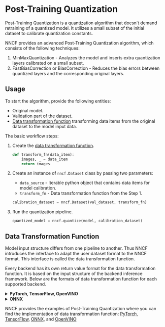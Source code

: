 # Post-Training Quantization

Post-Training Quantization is a quantization algorithm that doesn't demand retraining of a quantized model.
It utilizes a small subset of the initial dataset to calibrate quantization constants.

NNCF provides an advanced Post-Training Quantization algorithm, which consists of the following techniques:

1) MinMaxQuantization - Analyzes the model and inserts extra quantization layers calibrated on a small subset.
2) FastBiasCorrection or BiasCorrection - Reduces the bias errors between quantized layers and the corresponding
   original layers.

## Usage

To start the algorithm, provide the following entities:

* Original model.
* Validation part of the dataset.
* [Data transformation function](#data-transformation-function) transforming data items from the original dataset to the model input data.

The basic workflow steps:

1. Create the [data transformation function](#data-transformation-function).

    ```python
    def transform_fn(data_item):
        images, _ = data_item
        return images
    ```

2. Create an instance of `nncf.Dataset` class by passing two parameters:

    * `data_source` - Iterable python object that contains data items for model calibration.
    * `transform_fn` - Data transformation function from the Step 1.

    ```python
    calibration_dataset = nncf.Dataset(val_dataset, transform_fn)
    ```

3. Run the quantization pipeline.

    ```python
    quantized_model = nncf.quantize(model, calibration_dataset)
    ```

## Data Transformation Function

Model input structure differs from one pipeline to another. Thus NNCF introduces the interface to adapt the user dataset format to the NNCF format. This interface is called the data transformation function.

Every backend has its own return value format for the data transformation function. It is based on the input structure of the
backend inference framework.
Below are the formats of data transformation function for each supported backend.

<details><summary><b>PyTorch, TensorFlow, OpenVINO</b></summary>

The return format of the data transformation function is directly the input tensors consumed by the model. \
_If you are not sure that your implementation of data transformation function is correct you can validate it by using the
following code:_

```python
model = ...  # Model
val_loader = ...  # Original Dataset
transform_fn = ...  # Data transformation function
for data_item in val_loader:
    model(transform_fn(data_item))
```

</details>
<details><summary><b>ONNX</b></summary>

[ONNX Runtime](https://onnxruntime.ai/) is used as the inference engine for the ONNX backend. \
The Input format of the data is the following - ```Dict[str, np.ndarray]```, where keys of the dictionary are the model input names and values are numpy tensors passed to these inputs.

_If you are not sure that your implementation of data transformation function is correct, you can validate it by using the
following code:_

```python
import onnxruntime

model_path = ...  # Path to Model
val_loader = ...  # Original Dataset
transform_fn = ...  # Data transformation function
sess = onnxruntime.InferenceSession(model_path)
output_names = [output.name for output in sess.get_outputs()]
for data_item in val_loader:
    sess.run(output_names, input_feed=transform_fn(data_item))
```

</details>

NNCF provides the examples of Post-Training Quantization where you can find the implementation of data transformation
function: [PyTorch](../../../examples/post_training_quantization/torch/mobilenet_v2/README.md), [TensorFlow](../../../examples/post_training_quantization/tensorflow/mobilenet_v2/README.md), [ONNX](../../../examples/post_training_quantization/onnx/mobilenet_v2/README.md), and [OpenVINO](../../../examples/post_training_quantization/openvino/mobilenet_v2/README.md)
